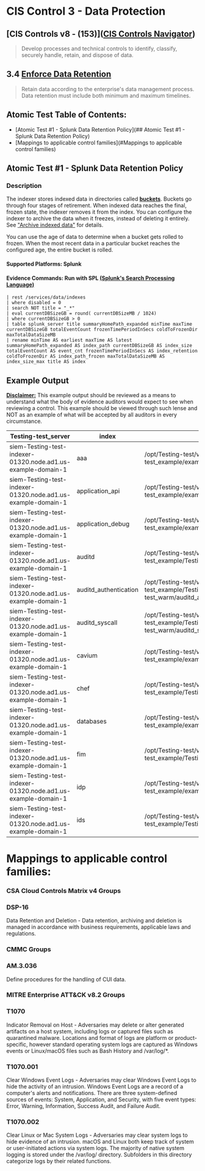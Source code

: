 # CIS Control 3 - Data Protection

## [CIS Controls v8 - (153)]([CIS Controls Navigator](https://www.cisecurity.org/controls/cis-controls-navigator/))

> Develop processes and technical controls to identify, classify, securely handle, retain, and dispose of data.

## 3.4 [Enforce Data Retention](https://www.cisecurity.org/controls/cis-controls-navigator/#collapse-a16)

> Retain data according to the enterprise's data management process. Data retention must include both minimum and maximum timelines.

## Atomic Test Table of Contents:

- [Atomic Test #1 - Splunk Data Retention Policy](## Atomic Test #1 - Splunk Data Retention Policy)
- [Mappings to applicable control families](#Mappings to applicable control families)

## Atomic Test #1 - Splunk Data Retention Policy

### Description

The indexer stores indexed data in directories called **[buckets](https://docs.splunk.com/Splexicon:Bucket "Splexicon:Bucket")**. Buckets go through four stages of retirement. When indexed data reaches the final, frozen state, the indexer removes it from the index. You can configure the indexer to archive the data when it freezes, instead of deleting it entirely. See ["Archive indexed data"](http://docs.splunk.com/Documentation/Splunk/8.2.2/Indexer/Automatearchiving) for details.

You can use the age of data to determine when a bucket gets rolled to frozen. When the most recent data in a particular bucket reaches the configured age, the entire bucket is rolled.

#### **Supported Platforms:** Splunk

#### Evidence Commands: Run with SPL [(**Splunk's Search Processing Language**)]((https://www.splunk.com/en_us/resources/search-processing-language.html))

```SPL
| rest /services/data/indexes 
| where disabled = 0 
| search NOT title = "_*" 
| eval currentDBSizeGB = round( currentDBSizeMB / 1024) 
| where currentDBSizeGB > 0 
| table splunk_server title summaryHomePath_expanded minTime maxTime currentDBSizeGB totalEventCount frozenTimePeriodInSecs coldToFrozenDir maxTotalDataSizeMB 
| rename minTime AS earliest maxTime AS latest summaryHomePath_expanded AS index_path currentDBSizeGB AS index_size totalEventCount AS event_cnt frozenTimePeriodInSecs AS index_retention coldToFrozenDir AS index_path_frozen maxTotalDataSizeMB AS index_size_max title AS index
```

## Example Output

**<u>Disclaimer:</u>** This example output should be reviewed as a means to understand what the body of evidence auditors would expect to see when reviewing a control.   This example should be viewed through such lense and NOT as an example of what will be accepted by all auditors in every circumstance.  

| Testing-test_server                                          | index                 | index_path                                                                                     | earliest                 | latest                   | index_size | event_cnt   | index_retention | index_path_frozen                                     | index_size_max |
| ------------------------------------------------------------ | --------------------- | ---------------------------------------------------------------------------------------------- | ------------------------ | ------------------------ | ---------- | ----------- | --------------- | ----------------------------------------------------- | -------------- |
| siem-Testing-test-indexer-01320.node.ad1.us-example-domain-1 | aaa                   | /opt/Testing-test/var/lib/Testing-test_example/exampledb/aaa/summary                           | 2020-08-07T03:08:07+0000 | 2021-09-13T21:00:41+0000 | 24         | 204610027   | 7776000         | /opt/Testing-test/var/lib/Testing-test_example/frozen | 1000000        |
| siem-Testing-test-indexer-01320.node.ad1.us-example-domain-1 | application_api       | /opt/Testing-test/var/lib/Testing-test_example/exampledb/application_api/summary               | 2021-07-07T21:54:57+0000 | 2021-09-13T21:00:49+0000 | 27         | 159524970   | 7776000         | /opt/Testing-test/var/lib/Testing-test_example/frozen | 100000         |
| siem-Testing-test-indexer-01320.node.ad1.us-example-domain-1 | application_debug     | /opt/Testing-test/var/lib/Testing-test_example/exampledb/application_debug/summary             | 2021-07-28T22:44:04+0000 | 2021-09-13T22:48:34+0000 | 97         | 828276223   | 7776000         | /opt/Testing-test/var/lib/Testing-test_example/frozen | 100000         |
| siem-Testing-test-indexer-01320.node.ad1.us-example-domain-1 | auditd                | /opt/Testing-test/var/lib/Testing-test_example/Testing-test_warm/auditd/summary                | 2019-10-18T09:04:00+0000 | 2021-09-13T21:01:52+0000 | 31         | 355852251   | 7776000         | /opt/Testing-test/var/lib/Testing-test_example/frozen | 25819000       |
| siem-Testing-test-indexer-01320.node.ad1.us-example-domain-1 | auditd_authentication | /opt/Testing-test/var/lib/Testing-test_example/Testing-test_warm/auditd_authentication/summary | 2021-06-15T22:52:48+0000 | 2021-09-13T21:01:58+0000 | 83         | 615578034   | 7776000         | /opt/Testing-test/var/lib/Testing-test_example/frozen | 25819000       |
| siem-Testing-test-indexer-01320.node.ad1.us-example-domain-1 | auditd_syscall        | /opt/Testing-test/var/lib/Testing-test_example/Testing-test_warm/auditd_syscall/summary        | 2021-06-25T23:58:51+0000 | 2021-09-13T21:01:57+0000 | 1358       | 11599612500 | 7776000         | /opt/Testing-test/var/lib/Testing-test_example/frozen | 25819000       |
| siem-Testing-test-indexer-01320.node.ad1.us-example-domain-1 | cavium                | /opt/Testing-test/var/lib/Testing-test_example/exampledb/cavium/summary                        | 2021-01-01T00:00:02+0000 | 2021-09-13T20:06:49+0000 | 10         | 162468270   | 7776000         | /opt/Testing-test/var/lib/Testing-test_example/frozen | 500000         |
| siem-Testing-test-indexer-01320.node.ad1.us-example-domain-1 | chef                  | /opt/Testing-test/var/lib/Testing-test_example/Testing-test_warm/chef/summary                  | 2021-06-17T21:50:43+0000 | 2021-09-13T21:01:35+0000 | 15         | 59015557    | 7776000         | /opt/Testing-test/var/lib/Testing-test_example/frozen | 100000         |
| siem-Testing-test-indexer-01320.node.ad1.us-example-domain-1 | databases             | /opt/Testing-test/var/lib/Testing-test_example/exampledb/databases/summary                     | 2021-05-11T22:12:13+0000 | 2021-09-11T18:58:24+0000 | 1          | 7147154     | 7776000         | /opt/Testing-test/var/lib/Testing-test_example/frozen | 100000         |
| siem-Testing-test-indexer-01320.node.ad1.us-example-domain-1 | fim                   | /opt/Testing-test/var/lib/Testing-test_example/Testing-test_warm/fim/summary                   | 2021-06-17T21:57:48+0000 | 2021-09-13T20:20:38+0000 | 1          | 6585225     | 7776000         | /opt/Testing-test/var/lib/Testing-test_example/frozen | 500000         |
| siem-Testing-test-indexer-01320.node.ad1.us-example-domain-1 | idp                   | /opt/Testing-test/var/lib/Testing-test_example/exampledb/idp/summary                           | 2020-08-03T20:57:06+0000 | 2021-09-13T20:59:18+0000 | 5          | 61982055    | 7776000         | /opt/Testing-test/var/lib/Testing-test_example/frozen | 100000         |
| siem-Testing-test-indexer-01320.node.ad1.us-example-domain-1 | ids                   | /opt/Testing-test/var/lib/Testing-test_example/Testing-test_warm/ids/summary                   | 2021-08-02T18:10:30+0000 | 2021-09-13T21:01:24+0000 | 73         | 345470038   | 7776000         | /opt/Testing-test/var/lib/Testing-test_example/frozen | 250000         |

# Mappings to applicable control families:

### **CSA Cloud Controls Matrix v4 Groups**

### DSP-16

Data Retention and Deletion - Data retention, archiving and deletion is managed in accordance with business requirements, applicable laws and regulations.

### **CMMC Groups**

### AM.3.036

Define procedures for the handling of CUI data.

### **MITRE Enterprise ATT&CK v8.2 Groups**

### T1070

Indicator Removal on Host - Adversaries may delete or alter generated artifacts on a host system, including logs or captured files such as quarantined malware. Locations and format of logs are platform or product-specific, however standard operating system logs are captured as Windows events or Linux/macOS files such as Bash History and /var/log/*.

### T1070.001

Clear Windows Event Logs - Adversaries may clear Windows Event Logs to hide the activity of an intrusion. Windows Event Logs are a record of a computer's alerts and notifications. There are three system-defined sources of events: System, Application, and Security, with five event types: Error, Warning, Information, Success Audit, and Failure Audit.

### T1070.002

Clear Linux or Mac System Logs - Adversaries may clear system logs to hide evidence of an intrusion. macOS and Linux both keep track of system or user-initiated actions via system logs. The majority of native system logging is stored under the /var/log/ directory. Subfolders in this directory categorize logs by their related functions.
